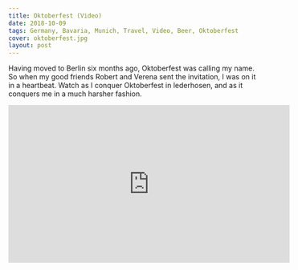 ```yaml
---
title: Oktoberfest (Video)
date: 2018-10-09
tags: Germany, Bavaria, Munich, Travel, Video, Beer, Oktoberfest
cover: oktoberfest.jpg
layout: post
---
```


Having moved to Berlin six months ago, Oktoberfest was calling my name. So when my good friends Robert and Verena sent the invitation, I was on it in a heartbeat. Watch as I conquer Oktoberfest in lederhosen, and as it conquers me in a much harsher fashion.

<iframe width="560" height="315" src="https://www.youtube.com/embed/eE8PlXU2UzA" frameborder="0" allow="autoplay; encrypted-media" allowfullscreen class="google-map"></iframe>
